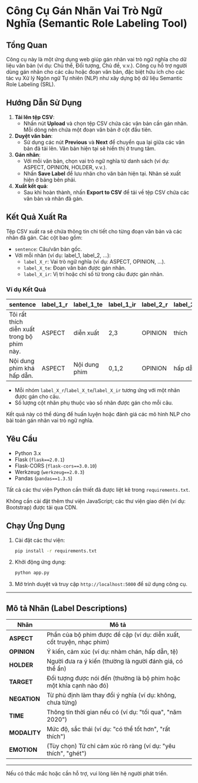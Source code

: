 # Công Cụ Gán Nhãn Vai Trò Ngữ Nghĩa (Semantic Role Labeling Tool)

## Tổng Quan

Công cụ này là một ứng dụng web giúp gán nhãn vai trò ngữ nghĩa cho dữ liệu văn bản (ví dụ: Chủ thể, Đối tượng, Chủ đề, v.v.). Công cụ hỗ trợ người dùng gán nhãn cho các câu hoặc đoạn văn bản, đặc biệt hữu ích cho các tác vụ Xử lý Ngôn ngữ Tự nhiên (NLP) như xây dựng bộ dữ liệu Semantic Role Labeling (SRL).

## Hướng Dẫn Sử Dụng

1. **Tải lên tệp CSV**:
   - Nhấn nút **Upload** và chọn tệp CSV chứa các văn bản cần gán nhãn. Mỗi dòng nên chứa một đoạn văn bản ở cột đầu tiên.
2. **Duyệt văn bản**:
   - Sử dụng các nút **Previous** và **Next** để chuyển qua lại giữa các văn bản đã tải lên. Văn bản hiện tại sẽ hiển thị ở trung tâm.
3. **Gán nhãn**:
   - Với mỗi văn bản, chọn vai trò ngữ nghĩa từ danh sách (ví dụ: ASPECT, OPINION, HOLDER, v.v.).
   - Nhấn **Save Label** để lưu nhãn cho văn bản hiện tại. Nhãn sẽ xuất hiện ở bảng bên phải.
4. **Xuất kết quả**:
   - Sau khi hoàn thành, nhấn **Export to CSV** để tải về tệp CSV chứa các văn bản và nhãn đã gán.

## Kết Quả Xuất Ra

Tệp CSV xuất ra sẽ chứa thông tin chi tiết cho từng đoạn văn bản và các nhãn đã gán. Các cột bao gồm:

- `sentence`: Câu/văn bản gốc.
- Với mỗi nhãn (ví dụ: label_1, label_2, ...):
  - `label_X_r`: Vai trò ngữ nghĩa (ví dụ: ASPECT, OPINION, ...).
  - `label_X_te`: Đoạn văn bản được gán nhãn.
  - `label_X_ir`: Vị trí hoặc chỉ số từ trong câu được gán nhãn.

### Ví dụ Kết Quả

| sentence                                | label_1_r   | label_1_te     | label_1_ir | label_2_r   | label_2_te | label_2_ir | label_3_r | label_3_te    | label_3_ir |
| --------------------------------------- | ----------- | -------------- | ---------- | ----------- | ---------- | ---------- | --------- | ------------- | ---------- |
| Tôi rất thích diễn xuất trong bộ phim này. | ASPECT      | diễn xuất      | 2,3        | OPINION     | thích      | 1          | TARGET    | bộ phim này   | 5,6,7      |
| Nội dung phim khá hấp dẫn.                | ASPECT      | Nội dung phim  | 0,1,2      | OPINION     | hấp dẫn    | 4          |           |               |            |

- Mỗi nhóm `label_X_r`/`label_X_te`/`label_X_ir` tương ứng với một nhãn được gán cho câu.
- Số lượng cột nhãn phụ thuộc vào số nhãn được gán cho mỗi câu.

Kết quả này có thể dùng để huấn luyện hoặc đánh giá các mô hình NLP cho bài toán gán nhãn vai trò ngữ nghĩa.

## Yêu Cầu

- Python 3.x
- Flask (`flask==2.0.1`)
- Flask-CORS (`flask-cors==3.0.10`)
- Werkzeug (`werkzeug==2.0.3`)
- Pandas (`pandas==1.3.5`)

Tất cả các thư viện Python cần thiết đã được liệt kê trong `requirements.txt`.

Không cần cài đặt thêm thư viện JavaScript; các thư viện giao diện (ví dụ: Bootstrap) được tải qua CDN.

## Chạy Ứng Dụng

1. Cài đặt các thư viện:
   ```bash
   pip install -r requirements.txt
   ```
2. Khởi động ứng dụng:
   ```bash
   python app.py
   ```
3. Mở trình duyệt và truy cập `http://localhost:5000` để sử dụng công cụ.

---

## Mô tả Nhãn (Label Descriptions)

| Nhãn         | Mô tả                                                                 |
| ------------ | ---------------------------------------------------------------------- |
| **ASPECT**   | Phần của bộ phim được đề cập (ví dụ: diễn xuất, cốt truyện, nhạc phim) |
| **OPINION**  | Ý kiến, cảm xúc (ví dụ: nhàm chán, hấp dẫn, tệ)                        |
| **HOLDER**   | Người đưa ra ý kiến (thường là người đánh giá, có thể ẩn)              |
| **TARGET**   | Đối tượng được nói đến (thường là bộ phim hoặc một khía cạnh nào đó)   |
| **NEGATION** | Từ phủ định làm thay đổi ý nghĩa (ví dụ: không, chưa từng)             |
| **TIME**     | Thông tin thời gian nếu có (ví dụ: "tối qua", "năm 2020")            |
| **MODALITY** | Mức độ, sắc thái (ví dụ: "có thể tốt hơn", "rất thích")              |
| **EMOTION**  | (Tùy chọn) Từ chỉ cảm xúc rõ ràng (ví dụ: "yêu thích", "ghét")        |

---

Nếu có thắc mắc hoặc cần hỗ trợ, vui lòng liên hệ người phát triển.
